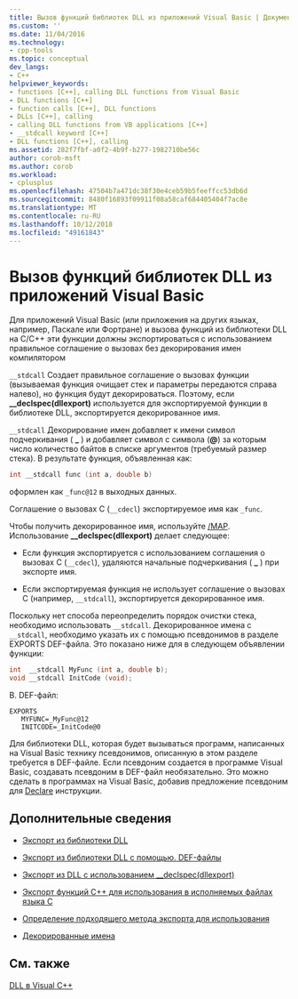 ```yaml
---
title: Вызов функций библиотек DLL из приложений Visual Basic | Документация Майкрософт
ms.custom: ''
ms.date: 11/04/2016
ms.technology:
- cpp-tools
ms.topic: conceptual
dev_langs:
- C++
helpviewer_keywords:
- functions [C++], calling DLL functions from Visual Basic
- DLL functions [C++]
- function calls [C++], DLL functions
- DLLs [C++], calling
- calling DLL functions from VB applications [C++]
- __stdcall keyword [C++]
- DLL functions [C++], calling
ms.assetid: 282f7fbf-a0f2-4b9f-b277-1982710be56c
author: corob-msft
ms.author: corob
ms.workload:
- cplusplus
ms.openlocfilehash: 47504b7a471dc38f30e4ceb59b5feeffcc53db6d
ms.sourcegitcommit: 8480f16893f09911f08a58caf684405404f7ac8e
ms.translationtype: MT
ms.contentlocale: ru-RU
ms.lasthandoff: 10/12/2018
ms.locfileid: "49161843"
---
```

# <a name="calling-dll-functions-from-visual-basic-applications"></a>Вызов функций библиотек DLL из приложений Visual Basic

Для приложений Visual Basic (или приложения на других языках, например, Паскале или Фортране) и вызова функций из библиотеки DLL на C/C++ эти функции должны экспортироваться с использованием правильное соглашение о вызовах без декорирования имен компилятором

`__stdcall` Создает правильное соглашение о вызовах функции (вызываемая функция очищает стек и параметры передаются справа налево), но функция будут декорироваться. Поэтому, если **__declspec(dllexport)** используется для экспортируемой функции в библиотеке DLL, экспортируется декорированное имя.

`__stdcall` Декорирование имен добавляет к имени символ подчеркивания ( **\_** ) и добавляет символ с символа (**\@**) за которым число количество байтов в списке аргументов (требуемый размер стека). В результате функция, объявленная как:

```C
int __stdcall func (int a, double b)
```

оформлен как `_func@12` в выходных данных.

Соглашение о вызовах C (`__cdecl`) экспортируемое имя как `_func`.

Чтобы получить декорированное имя, используйте [/MAP](../build/reference/map-generate-mapfile.md). Использование **__declspec(dllexport)** делает следующее:

- Если функция экспортируется с использованием соглашения о вызовах C (`__cdecl`), удаляются начальные подчеркивания ( **\_** ) при экспорте имя.

- Если экспортируемая функция не использует соглашение о вызовах C (например, `__stdcall`), экспортируется декорированное имя.

Поскольку нет способа переопределить порядок очистки стека, необходимо использовать `__stdcall`. Декорированное имена с `__stdcall`, необходимо указать их с помощью псевдонимов в разделе EXPORTS DEF-файла. Это показано ниже для в следующем объявлении функции:

```C
int  __stdcall MyFunc (int a, double b);
void __stdcall InitCode (void);
```

В. DEF-файл:

```
EXPORTS
   MYFUNC=_MyFunc@12
   INITCODE=_InitCode@0
```

Для библиотеки DLL, которая будет вызываться программ, написанных на Visual Basic технику псевдонимов, описанную в этом разделе требуется в DEF-файле. Если псевдоним создается в программе Visual Basic, создавать псевдоним в DEF-файл необязательно. Это можно сделать в программах на Visual Basic, добавив предложение псевдоним для [Declare](/dotnet/visual-basic/language-reference/statements/declare-statement) инструкции.

## <a name="what-do-you-want-to-know-more-about"></a>Дополнительные сведения

- [Экспорт из библиотеки DLL](../build/exporting-from-a-dll.md)

- [Экспорт из библиотеки DLL с помощью. DEF-файлы](../build/exporting-from-a-dll-using-def-files.md)

- [Экспорт из DLL с использованием __declspec(dllexport)](../build/exporting-from-a-dll-using-declspec-dllexport.md)

- [Экспорт функций C++ для использования в исполняемых файлах языка C](../build/exporting-cpp-functions-for-use-in-c-language-executables.md)

- [Определение подходящего метода экспорта для использования](../build/determining-which-exporting-method-to-use.md)

- [Декорированные имена](../build/reference/decorated-names.md)

## <a name="see-also"></a>См. также

[DLL в Visual C++](../build/dlls-in-visual-cpp.md)
